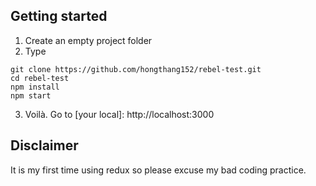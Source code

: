 ## Getting started

1) Create an empty project folder
2) Type
```
git clone https://github.com/hongthang152/rebel-test.git
cd rebel-test
npm install
npm start
```
3) Voilà. Go to [your local]: http://localhost:3000

## Disclaimer
It is my first time using redux so please excuse my bad coding practice.
